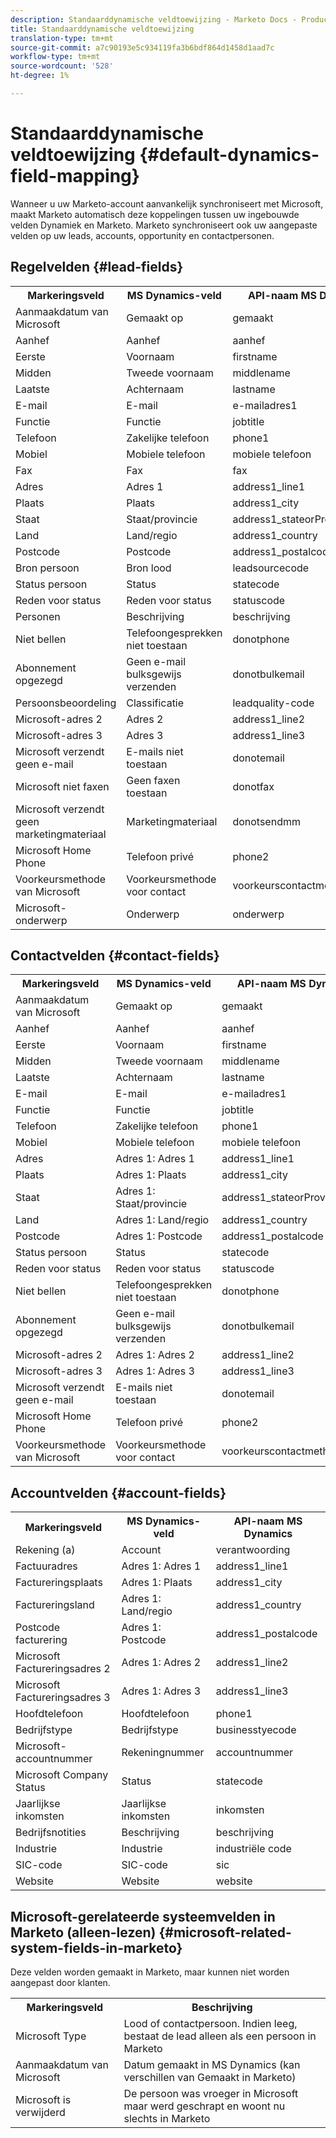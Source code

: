 ```yaml
---
description: Standaarddynamische veldtoewijzing - Marketo Docs - Productdocumentatie
title: Standaarddynamische veldtoewijzing
translation-type: tm+mt
source-git-commit: a7c90193e5c934119fa3b6bdf864d1458d1aad7c
workflow-type: tm+mt
source-wordcount: '528'
ht-degree: 1%

---
```



# Standaarddynamische veldtoewijzing {#default-dynamics-field-mapping}

Wanneer u uw Marketo-account aanvankelijk synchroniseert met Microsoft, maakt Marketo automatisch deze koppelingen tussen uw ingebouwde velden Dynamiek en Marketo.  Marketo synchroniseert ook uw aangepaste velden op uw leads, accounts, opportunity en contactpersonen.

## Regelvelden {#lead-fields}

<table> 
 <colgroup> 
  <col> 
  <col> 
  <col> 
 </colgroup> 
 <tbody> 
  <tr> 
   <th>Markeringsveld</th> 
   <th>MS Dynamics-veld</th> 
   <th>API-naam MS Dynamics</th> 
  </tr> 
  <tr> 
   <td>Aanmaakdatum van Microsoft</td> 
   <td>Gemaakt op</td> 
   <td>gemaakt</td> 
  </tr> 
  <tr> 
   <td>Aanhef</td> 
   <td>Aanhef</td> 
   <td>aanhef</td> 
  </tr> 
  <tr> 
   <td>Eerste</td> 
   <td>Voornaam</td> 
   <td>firstname</td> 
  </tr> 
  <tr> 
   <td>Midden</td> 
   <td>Tweede voornaam</td> 
   <td>middlename</td> 
  </tr> 
  <tr> 
   <td>Laatste</td> 
   <td>Achternaam</td> 
   <td>lastname</td> 
  </tr> 
  <tr> 
   <td>E-mail</td> 
   <td>E-mail</td> 
   <td>e-mailadres1</td> 
  </tr> 
  <tr> 
   <td>Functie</td> 
   <td>Functie</td> 
   <td>jobtitle</td> 
  </tr> 
  <tr> 
   <td>Telefoon</td> 
   <td>Zakelijke telefoon</td> 
   <td>phone1</td> 
  </tr> 
  <tr> 
   <td>Mobiel</td> 
   <td>Mobiele telefoon</td> 
   <td>mobiele telefoon</td> 
  </tr> 
  <tr> 
   <td>Fax</td> 
   <td>Fax</td> 
   <td>fax</td> 
  </tr> 
  <tr> 
   <td>Adres</td> 
   <td>Adres 1</td> 
   <td>address1_line1</td> 
  </tr> 
  <tr> 
   <td>Plaats</td> 
   <td>Plaats</td> 
   <td>address1_city</td> 
  </tr> 
  <tr> 
   <td>Staat</td> 
   <td>Staat/provincie</td> 
   <td>address1_stateorProvince</td> 
  </tr> 
  <tr> 
   <td>Land</td> 
   <td>Land/regio</td> 
   <td>address1_country</td> 
  </tr> 
  <tr> 
   <td>Postcode</td> 
   <td>Postcode</td> 
   <td>address1_postalcode</td> 
  </tr> 
  <tr> 
   <td>Bron persoon</td> 
   <td>Bron lood</td> 
   <td>leadsourcecode</td> 
  </tr> 
  <tr> 
   <td>Status persoon</td> 
   <td>Status</td> 
   <td>statecode</td> 
  </tr> 
  <tr> 
   <td>Reden voor status</td> 
   <td>Reden voor status</td> 
   <td>statuscode</td> 
  </tr> 
  <tr> 
   <td>Personen</td> 
   <td>Beschrijving</td> 
   <td>beschrijving</td> 
  </tr> 
  <tr> 
   <td>Niet bellen</td> 
   <td>Telefoongesprekken niet toestaan</td> 
   <td>donotphone</td> 
  </tr> 
  <tr> 
   <td>Abonnement opgezegd</td> 
   <td>Geen e-mail bulksgewijs verzenden</td> 
   <td>donotbulkemail</td> 
  </tr> 
  <tr> 
   <td>Persoonsbeoordeling</td> 
   <td>Classificatie</td> 
   <td>leadquality-code</td> 
  </tr> 
  <tr> 
   <td>Microsoft-adres 2</td> 
   <td>Adres 2</td> 
   <td>address1_line2</td> 
  </tr> 
  <tr> 
   <td>Microsoft-adres 3</td> 
   <td>Adres 3</td> 
   <td>address1_line3</td> 
  </tr> 
  <tr> 
   <td>Microsoft verzendt geen e-mail</td> 
   <td>E-mails niet toestaan</td> 
   <td>donotemail</td> 
  </tr> 
  <tr> 
   <td>Microsoft niet faxen</td> 
   <td>Geen faxen toestaan</td> 
   <td>donotfax</td> 
  </tr> 
  <tr> 
   <td>Microsoft verzendt geen marketingmateriaal</td> 
   <td>Marketingmateriaal</td> 
   <td>donotsendmm</td> 
  </tr> 
  <tr> 
   <td>Microsoft Home Phone</td> 
   <td>Telefoon privé</td> 
   <td>phone2</td> 
  </tr> 
  <tr> 
   <td>Voorkeursmethode van Microsoft</td> 
   <td>Voorkeursmethode voor contact</td> 
   <td>voorkeurscontactmethodiecode</td> 
  </tr> 
  <tr> 
   <td>Microsoft-onderwerp</td> 
   <td>Onderwerp</td> 
   <td>onderwerp</td> 
  </tr> 
 </tbody> 
</table>

## Contactvelden {#contact-fields}

<table> 
 <colgroup> 
  <col> 
  <col> 
  <col> 
 </colgroup> 
 <tbody> 
  <tr> 
   <th>Markeringsveld</th> 
   <th>MS Dynamics-veld</th> 
   <th>API-naam MS Dynamics</th> 
  </tr> 
  <tr> 
   <td>Aanmaakdatum van Microsoft</td> 
   <td>Gemaakt op</td> 
   <td>gemaakt</td> 
  </tr> 
  <tr> 
   <td>Aanhef</td> 
   <td>Aanhef</td> 
   <td>aanhef</td> 
  </tr> 
  <tr> 
   <td>Eerste</td> 
   <td>Voornaam</td> 
   <td>firstname</td> 
  </tr> 
  <tr> 
   <td>Midden</td> 
   <td>Tweede voornaam</td> 
   <td>middlename</td> 
  </tr> 
  <tr> 
   <td>Laatste</td> 
   <td>Achternaam</td> 
   <td>lastname</td> 
  </tr> 
  <tr> 
   <td>E-mail</td> 
   <td>E-mail</td> 
   <td>e-mailadres1</td> 
  </tr> 
  <tr> 
   <td>Functie</td> 
   <td>Functie</td> 
   <td>jobtitle</td> 
  </tr> 
  <tr> 
   <td>Telefoon</td> 
   <td>Zakelijke telefoon</td> 
   <td>phone1</td> 
  </tr> 
  <tr> 
   <td>Mobiel</td> 
   <td>Mobiele telefoon</td> 
   <td>mobiele telefoon</td> 
  </tr> 
  <tr> 
   <td>Adres</td> 
   <td>Adres 1: Adres 1</td> 
   <td>address1_line1</td> 
   <tr> 
   <td>Plaats</td> 
   <td>Adres 1: Plaats</td> 
   <td>address1_city</td> 
  </tr> 
  <tr> 
   <td>Staat</td> 
   <td>Adres 1: Staat/provincie</td> 
   <td>address1_stateorProvince</td> 
  </tr> 
  <tr> 
   <td>Land</td> 
   <td>Adres 1: Land/regio</td> 
   <td>address1_country</td> 
   <tr> 
   <td>Postcode</td> 
   <td>Adres 1: Postcode</td> 
   <td>address1_postalcode</td> 
  </tr> 
  <tr> 
   <td>Status persoon</td> 
   <td>Status</td> 
   <td>statecode</td> 
  </tr> 
  <tr> 
   <td>Reden voor status</td> 
   <td>Reden voor status</td> 
   <td>statuscode</td> 
  </tr> 
   <tr> 
   <td>Niet bellen</td> 
   <td>Telefoongesprekken niet toestaan</td> 
   <td>donotphone</td> 
  </tr> 
  <tr> 
   <td>Abonnement opgezegd</td> 
   <td>Geen e-mail bulksgewijs verzenden</td> 
   <td>donotbulkemail</td> 
  </tr> 
  <tr> 
   <td>Microsoft-adres 2</td> 
   <td>Adres 1: Adres 2</td> 
   <td>address1_line2</td> 
  </tr> 
   <tr> 
   <td>Microsoft-adres 3</td> 
   <td>Adres 1: Adres 3</td> 
   <td>address1_line3</td> 
  </tr> 
  <tr> 
   <td>Microsoft verzendt geen e-mail</td> 
   <td>E-mails niet toestaan</td> 
   <td>donotemail</td> 
  </tr> 
  <tr> 
   <td>Microsoft Home Phone</td> 
   <td>Telefoon privé</td> 
   <td>phone2</td> 
  </tr> 
  <tr> 
   <td>Voorkeursmethode van Microsoft</td> 
   <td>Voorkeursmethode voor contact</td> 
   <td>voorkeurscontactmethodiecode</td> 
  </tr> 
 </tbody> 
</table>

## Accountvelden {#account-fields}

<table> 
 <colgroup> 
  <col> 
  <col> 
  <col> 
 </colgroup> 
 <tbody> 
  <tr> 
   <th>Markeringsveld</th> 
   <th>MS Dynamics-veld</th> 
   <th>API-naam MS Dynamics</th> 
  </tr> 
  <tr> 
   <td>Rekening (a)</td> 
   <td>Account</td> 
   <td>verantwoording</td> 
  </tr> 
  <tr> 
   <td>Factuuradres</td> 
   <td>Adres 1: Adres 1</td> 
   <td>address1_line1</td> 
  </tr> 
  <tr> 
   <td>Factureringsplaats</td> 
   <td>Adres 1: Plaats</td> 
   <td>address1_city</td> 
  </tr> 
  <tr> 
   <td>Factureringsland</td> 
   <td>Adres 1: Land/regio</td> 
   <td>address1_country</td> 
  </tr> 
  <tr> 
   <td>Postcode facturering</td> 
   <td>Adres 1: Postcode</td> 
   <td>address1_postalcode</td> 
  </tr> 
  <tr> 
   <td>Microsoft Factureringsadres 2</td> 
   <td>Adres 1: Adres 2</td> 
   <td>address1_line2</td> 
  </tr> 
  <tr> 
   <td>Microsoft Factureringsadres 3</td> 
   <td>Adres 1: Adres 3</td> 
   <td>address1_line3</td> 
  </tr> 
  <tr> 
   <td>Hoofdtelefoon</td> 
   <td>Hoofdtelefoon</td> 
   <td>phone1</td> 
  </tr> 
  <tr> 
   <td>Bedrijfstype</td> 
   <td>Bedrijfstype</td> 
   <td>businesstyecode</td> 
  </tr> 
  <tr> 
   <td>Microsoft-accountnummer</td> 
   <td>Rekeningnummer</td> 
   <td>accountnummer</td> 
  </tr> 
  <tr> 
   <td>Microsoft Company Status</td> 
   <td>Status</td> 
   <td>statecode</td> 
  </tr> 
  <tr> 
   <td>Jaarlijkse inkomsten</td> 
   <td>Jaarlijkse inkomsten</td> 
   <td>inkomsten</td> 
  </tr> 
  <tr> 
   <td>Bedrijfsnotities</td> 
   <td>Beschrijving</td> 
   <td>beschrijving</td> 
  </tr> 
  <tr> 
   <td>Industrie</td> 
   <td>Industrie</td> 
   <td>industriële code</td> 
  </tr> 
  <tr> 
   <td>SIC-code</td> 
   <td>SIC-code</td> 
   <td>sic</td> 
  </tr> 
  <tr> 
   <td>Website</td> 
   <td>Website</td> 
   <td>website</td> 
  </tr> 
 </tbody> 
</table>

## Microsoft-gerelateerde systeemvelden in Marketo (alleen-lezen) {#microsoft-related-system-fields-in-marketo}

Deze velden worden gemaakt in Marketo, maar kunnen niet worden aangepast door klanten.

<table> 
 <colgroup> 
  <col> 
  <col> 
 </colgroup> 
 <tbody> 
  <tr> 
   <th>Markeringsveld</th> 
   <th>Beschrijving</th> 
  </tr> 
  <tr> 
   <td>Microsoft Type</td> 
   <td>Lood of contactpersoon. Indien leeg, bestaat de lead alleen als een persoon in Marketo</td> 
  </tr> 
  <tr> 
   <td>Aanmaakdatum van Microsoft</td> 
   <td>Datum gemaakt in MS Dynamics (kan verschillen van Gemaakt in Marketo)</td> 
  </tr> 
  <tr> 
   <td>Microsoft is verwijderd</td> 
   <td>De persoon was vroeger in Microsoft maar werd geschrapt en woont nu slechts in Marketo</td> 
  </tr> 
 </tbody> 
</table>
